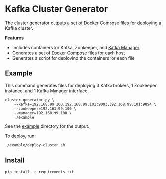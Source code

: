 # Kafka Cluster Generator

The cluster generator outputs a set of Docker Compose files for deploying a Kafka cluster.

**Features**

- Includes containers for Kafka, Zookeeper, and [Kafka Manager](https://github.com/yahoo/kafka-manager)
- Generates a set of [Docker Compose](https://docs.docker.com/compose/) files for each host
- Generates a script for deploying the containers for each file

## Example

This command generates files for deploying 3 Kafka brokers, 1 Zookeeper instance, and 1 Kafka Manager interface.

```
cluster-generator.py \
    --kafka=192.168.99.100,192.168.99.101:9093,192.168.99.101:9094 \
    --zookeeper=192.168.99.100 \
    --manager=192.168.99.100 \
    ./example
```

See the [example](./example) directory for the output.

To deploy, run:

```
./example/deploy-cluster.sh
```

## Install

```
pip install -r requirements.txt
```
